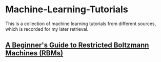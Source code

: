 # Machine-Learning-Tutorials
This is a collection of machine learning tutorials from different sources, which is recorded for my later retrieval.

## [A Beginner's Guide to Restricted Boltzmann Machines (RBMs)](https://skymind.ai/wiki/restricted-boltzmann-machine)

